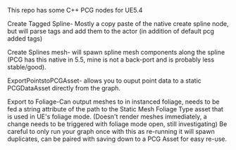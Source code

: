 This repo has some C++ PCG nodes for UE5.4

Create Tagged Spline- Mostly a copy paste of the native create spline node, but will parse tags and add them to the actor (in addition of default pcg added tags)

Create Splines mesh- will spawn spline mesh components along the spline (PCG has this native in 5.5, mine is not a back-port and is probably less stable/good).

ExportPointstoPCGAsset- allows you to ouput point data to a static PCGDataAsset directly from the graph. 

Export to Foliage-Can output meshes to in instanced foliage, needs to be fed a string attribute of the path to the Static Mesh Foliage Type asset that is used in UE's foliage mode. (Doesn't render meshes immediately, a change needs to be triggered with foliage mode open, still investigating)
Be careful to only run your graph once with this as re-running it will spawn duplicates, can be paired with saving down to a PCG Asset for easy re-use. 

